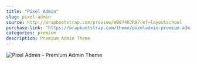 ```yaml
---
title: "Pixel Admin"
slug: pixel-admin
source: http://wrapbootstrap.com/preview/WB07403R9?ref=layoutschool
purchase-link: "https://wrapbootstrap.com/theme/pixeladmin-premium-admin-theme-WB07403R9?ref=layoutschool"
categories: premium
description: Premium Admin Theme
---
```


<img src="http://sbootstrap.layoutschoolc.netdna-cdn.com/assets/img/premium/pixel-admin.jpg" class="img-responsive" alt="Pixel Admin - Premium Admin Theme">